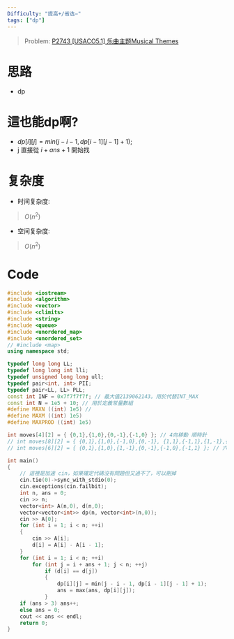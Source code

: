 ```yaml
---
Difficulty: "提高+/省选−"
tags: ["dp"]
---
```


> Problem: [P2743 [USACO5.1] 乐曲主题Musical Themes](https://www.luogu.com.cn/problem/P2743)

# 思路
- dp

# 這也能dp啊?
- $dp[i][j] = min(j - i - 1, dp[i - 1][j - 1] + 1);$
- j 直接從 $i + ans + 1$ 開始找

# 复杂度
- 时间复杂度:
> $O(n^2)$

- 空间复杂度:
> $O(n^2)$
  
# Code
```C++ 
#include <iostream>
#include <algorithm>
#include <vector>
#include <climits>
#include <string>
#include <queue>
#include <unordered_map>
#include <unordered_set>
// #include <map>
using namespace std;

typedef long long LL;
typedef long long int lli;
typedef unsigned long long ull;
typedef pair<int, int> PII;
typedef pair<LL, LL> PLL;
const int INF = 0x7f7f7f7f; // 最大值2139062143。用於代替INT_MAX 
const int N = 1e5 + 10; // 用於定義常量數組
#define MAXN ((int) 1e5) //
#define MAXM ((int) 1e5)
#define MAXPROD ((int) 1e5)

int moves[4][2] = { {0,1},{1,0},{0,-1},{-1,0} }; // 4向移動 順時針
// int moves[8][2] = { {0,1},{1,0},{-1,0},{0,-1}, {1,1},{-1,1},{1,-1},{-1,-1} }; // 8向移動
// int moves[6][2] = { {0,1},{1,0},{1,-1},{0,-1},{-1,0},{-1,1} }; // 六邊移動 (網格六邊形專用)

int main()
{
	// 這裡是加速 cin，如果確定代碼沒有問題但又過不了，可以刪掉
	cin.tie(0)->sync_with_stdio(0);
	cin.exceptions(cin.failbit);
	int n, ans = 0;
	cin >> n;
	vector<int> A(n,0), d(n,0);
	vector<vector<int>> dp(n, vector<int>(n,0));
	cin >> A[0];
	for (int i = 1; i < n; ++i)
	{
		cin >> A[i];
		d[i] = A[i] - A[i - 1];
	}
	for (int i = 1; i < n; ++i)
		for (int j = i + ans + 1; j < n; ++j)
			if (d[i] == d[j])
			{
				dp[i][j] = min(j - i - 1, dp[i - 1][j - 1] + 1);
				ans = max(ans, dp[i][j]);
			}
	if (ans > 3) ans++;
	else ans = 0;
	cout << ans << endl;
	return 0;
}
```